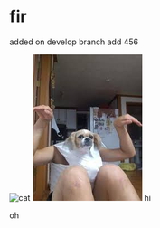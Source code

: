 # fir

added on develop branch 
add 456

![cat](https://i.imgur.com/MwIqpS8.jpeg)
![dog](dog.jpg)
hi


oh